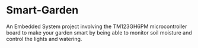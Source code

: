 # Smart-Garden
An Embedded System project involving the TM123GH6PM microcontroller board to make your garden smart by being able to monitor soil moisture and control the lights and watering.
